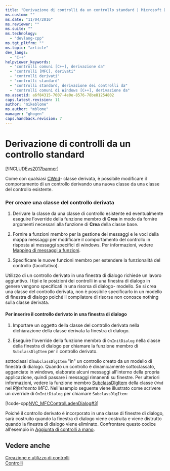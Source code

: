 ```yaml
---
title: "Derivazione di controlli da un controllo standard | Microsoft Docs"
ms.custom: ""
ms.date: "11/04/2016"
ms.reviewer: ""
ms.suite: ""
ms.technology: 
  - "devlang-cpp"
ms.tgt_pltfrm: ""
ms.topic: "article"
dev_langs: 
  - "C++"
helpviewer_keywords: 
  - "controlli comuni [C++], derivazione da"
  - "controlli [MFC], derivati"
  - "controlli derivati"
  - "controlli standard"
  - "controlli standard, derivazione dei controlli da"
  - "controlli comuni di Windows [C++], derivazione da"
ms.assetid: a6f84315-7007-4e0e-8576-78be81254802
caps.latest.revision: 11
author: "mikeblome"
ms.author: "mblome"
manager: "ghogen"
caps.handback.revision: 7
---
```

# Derivazione di controlli da un controllo standard
[!INCLUDE[vs2017banner](../assembler/inline/includes/vs2017banner.md)]

Come con qualsiasi [CWnd](../mfc/reference/cwnd-class.md)\- classe derivata, è possibile modificare il comportamento di un controllo derivando una nuova classe da una classe del controllo esistente.  
  
### Per creare una classe del controllo derivata  
  
1.  Derivare la classe da una classe di controllo esistente ed eventualmente eseguire l'override della funzione membro di **Crea** in modo da fornire argomenti necessari alla funzione di **Crea** della classe base.  
  
2.  Fornire a funzioni membro per la gestione dei messaggi e le voci della mappa messaggi per modificare il comportamento del controllo in risposta ai messaggi specifici di windows.  Per informazioni, vedere [Mapping di messaggi a funzioni](../mfc/reference/mapping-messages-to-functions.md).  
  
3.  Specificare le nuove funzioni membro per estendere la funzionalità del controllo \(facoltativo\).  
  
 Utilizzo di un controllo derivato in una finestra di dialogo richiede un lavoro aggiuntivo.  I tipi e le posizioni dei controlli in una finestra di dialogo in genere vengono specificati in una risorsa di dialogo\- modello.  Se si crea una classe del controllo derivata, non è possibile specificarlo in un modello di finestra di dialogo poiché il compilatore di risorse non conosce nothing sulla classe derivata.  
  
#### Per inserire il controllo derivato in una finestra di dialogo  
  
1.  Importare un oggetto della classe del controllo derivata nella dichiarazione della classe derivata la finestra di dialogo.  
  
2.  Eseguire l'override della funzione membro di `OnInitDialog` nella classe della finestra di dialogo per chiamare la funzione membro di `SubclassDlgItem` per il controllo derivato.  
  
 sottoclassi di`SubclassDlgItem` "in" un controllo creato da un modello di finestra di dialogo.  Quando un controllo è dinamicamente sottoclassato, agganciate in windows, elaborate alcuni messaggi all'interno della propria applicazione, quindi passare i messaggi rimanenti su finestre.  Per ulteriori informazioni, vedere la funzione membro [SubclassDlgItem](../Topic/CWnd::SubclassDlgItem.md) della classe `CWnd` nel *Riferimento MFC*.  Nell'esempio seguente viene illustrato come scrivere un override di `OnInitDialog` per chiamare `SubclassDlgItem`:  
  
 [!code-cpp[NVC_MFCControlLadenDialog#3](../mfc/codesnippet/CPP/deriving-controls-from-a-standard-control_1.cpp)]  
  
 Poiché il controllo derivato è incorporato in una classe di finestre di dialogo, sarà costruito quando la finestra di dialogo viene costruita e viene distrutto quando la finestra di dialogo viene eliminato.  Confrontare questo codice all'esempio in [Aggiunta di controlli a mano](../mfc/adding-controls-by-hand.md).  
  
## Vedere anche  
 [Creazione e utilizzo di controlli](../mfc/making-and-using-controls.md)   
 [Controlli](../mfc/controls-mfc.md)